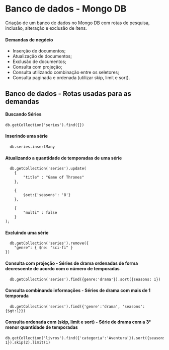 # Banco de dados - Mongo DB
Criação de um banco de dados no Mongo DB com rotas de 
pesquisa, inclusão, alteração e exclusão de ítens.

#### Demandas de negócio
- Inserção de documentos;
- Atualização de documentos;
- Exclusão de documentos;
- Consulta com projeção;
- Consulta utilizando combinação entre os seletores;
- Consulta paginada e ordenada (utilizar skip, limit e sort).


## Banco de dados - Rotas usadas para as demandas

#### Buscando Séries

```http
db.getCollection('series').find({})
```
#### Inserindo uma série

```http
  db.series.insertMany
```

#### Atualizando a quantidade de temporadas de uma série

```http
  db.getCollection('series').update(
    {
        "title" : "Game of Thrones"
    },
    
    {
        $set:{'seasons': '8'}
    },
    
    {
        "multi" : false
    }
);
```

#### Excluindo uma série

```http
  db.getCollection('series').remove({
    "genre": { $ne: "sci-fi" }
})
```

#### Consulta com projeção - Séries de drama ordenadas de forma decrescente de acordo com o número de temporadas

```http
  db.getCollection('series').find({genre:'drama'}).sort({seasons: 1})
```

#### Consulta combinando informações - Séries de drama com mais de 1 temporada

```http
  db.getCollection('series').find({'genre':'drama', 'seasons':{$gt:1}})
```

#### Consulta ordenada com (skip, limit e sort) - Série de drama com a 3° menor quantidade de temporadas

```http
db.getCollection('livros').find({'categoria':'Aventura'}).sort({seasons: 1}).skip(2).limit(1)
```
